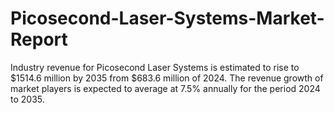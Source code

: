 # Picosecond-Laser-Systems-Market-Report
Industry revenue for Picosecond Laser Systems is estimated to rise to $1514.6 million by 2035 from $683.6 million of 2024. The revenue growth of market players is expected to average at 7.5% annually for the period 2024 to 2035.
